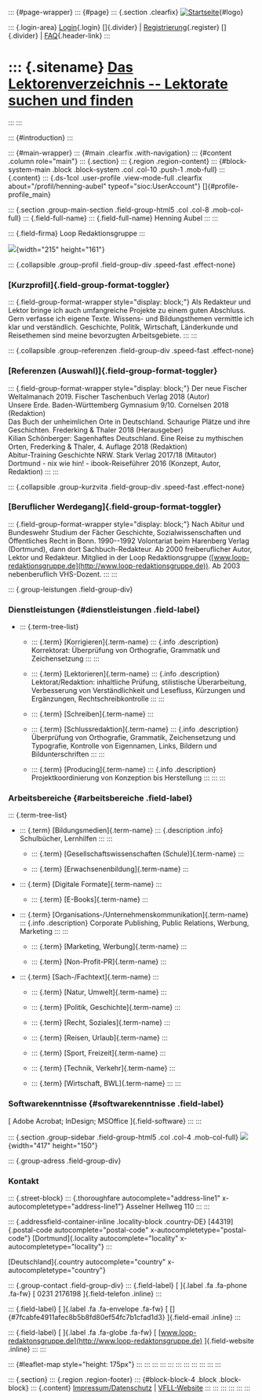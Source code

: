 ::: {#page-wrapper}
::: {#page}
::: {.section .clearfix}
[![Startseite](https://www.lektoren.de/sites/default/files/VfLL_logo.jpg)](/ "Startseite"){#logo}

::: {.login-area}
[Login](/user){.login} []{.divider} \|
[Registrierung](/user/register){.register} []{.divider} \|
[FAQ](/faq-page){.header-link}
:::

::: {.sitename}
[Das Lektorenverzeichnis -- Lektorate suchen und finden](/ "Startseite")
========================================================================
:::
:::

::: {#introduction}
:::

::: {#main-wrapper}
::: {#main .clearfix .with-navigation}
::: {#content .column role="main"}
::: {.section}
::: {.region .region-content}
::: {#block-system-main .block .block-system .col .col-10 .push-1 .mob-full}
::: {.content}
::: {.ds-1col .user-profile .view-mode-full .clearfix about="/profil/henning-aubel" typeof="sioc:UserAccount"}
[]{#profile-profile_main}

::: {.section .group-main-section .field-group-html5 .col .col-8 .mob-col-full}
::: {.field-full-name}
::: {.field-full-name}
Henning Aubel
:::
:::

::: {.field-firma}
Loop Redaktionsgruppe
:::

![](https://www.lektoren.de/sites/default/files/styles/profile-image-full/public/users/profile_img/aubel_henning.jpg?itok=AW6cUE9i){width="215"
height="161"}

::: {.collapsible .group-profil .field-group-div .speed-fast .effect-none}
### [Kurzprofil]{.field-group-format-toggler}

::: {.field-group-format-wrapper style="display: block;"}
Als Redakteur und Lektor bringe ich auch umfangreiche Projekte zu einem
guten Abschluss. Gern verfasse ich eigene Texte. Wissens- und
Bildungsthemen vermittle ich klar und verständlich. Geschichte, Politik,
Wirtschaft, Länderkunde und Reisethemen sind meine bevorzugten
Arbeitsgebiete.
:::
:::

::: {.collapsible .group-referenzen .field-group-div .speed-fast .effect-none}
### [Referenzen (Auswahl)]{.field-group-format-toggler}

::: {.field-group-format-wrapper style="display: block;"}
Der neue Fischer Weltalmanach 2019. Fischer Taschenbuch Verlag 2018
(Autor)\
Unsere Erde. Baden-Württemberg Gymnasium 9/10. Cornelsen 2018
(Redaktion)\
Das Buch der unheimlichen Orte in Deutschland. Schaurige Plätze und ihre
Geschichten. Frederking & Thaler 2018 (Herausgeber)\
Kilian Schönberger: Sagenhaftes Deutschland. Eine Reise zu mythischen
Orten, Frederking & Thaler, 4. Auflage 2018 (Redaktion)\
Abitur-Training Geschichte NRW. Stark Verlag 2017/18 (Mitautor)\
Dortmund - nix wie hin! - ibook-Reiseführer 2016 (Konzept, Autor,
Redaktion)
:::
:::

::: {.collapsible .group-kurzvita .field-group-div .speed-fast .effect-none}
### [Beruflicher Werdegang]{.field-group-format-toggler}

::: {.field-group-format-wrapper style="display: block;"}
Nach Abitur und Bundeswehr Studium der Fächer Geschichte,
Sozialwissenschaften und Öffentliches Recht in Bonn. 1990--1992
Volontariat beim Harenberg Verlag (Dortmund), dann dort
Sachbuch-Redakteur. Ab 2000 freiberuflicher Autor, Lektor und Redakteur.
Mitglied in der Loop Redaktionsgruppe
([www.loop-redaktionsgruppe.de](http://www.loop-redaktionsgruppe.de)).
Ab 2003 nebenberuflich VHS-Dozent.
:::
:::

::: {.group-leistungen .field-group-div}
### Dienstleistungen {#dienstleistungen .field-label}

-   ::: {.term-tree-list}
    -   ::: {.term}
        [Korrigieren]{.term-name}
        ::: {.info .description}
        Korrektorat: Überprüfung von Orthografie, Grammatik und
        Zeichensetzung
        :::
        :::

    -   ::: {.term}
        [Lektorieren]{.term-name}
        ::: {.info .description}
        Lektorat/Redaktion: inhaltliche Prüfung, stilistische
        Überarbeitung, Verbesserung von Verständlichkeit und Lesefluss,
        Kürzungen und Ergänzungen, Rechtschreibkontrolle
        :::
        :::

    -   ::: {.term}
        [Schreiben]{.term-name}
        :::

    -   ::: {.term}
        [Schlussredaktion]{.term-name}
        ::: {.info .description}
        Überprüfung von Orthografie, Grammatik, Zeichensetzung und
        Typografie, Kontrolle von Eigennamen, Links, Bildern und
        Bildunterschriften
        :::
        :::

    -   ::: {.term}
        [Producing]{.term-name}
        ::: {.info .description}
        Projektkoordinierung von Konzeption bis Herstellung
        :::
        :::
    :::

### Arbeitsbereiche {#arbeitsbereiche .field-label}

::: {.term-tree-list}
-   ::: {.term}
    [Bildungsmedien]{.term-name}
    ::: {.description .info}
    Schulbücher, Lernhilfen
    :::
    :::

    -   ::: {.term}
        [Gesellschaftswissenschaften (Schule)]{.term-name}
        :::

    -   ::: {.term}
        [Erwachsenenbildung]{.term-name}
        :::

-   ::: {.term}
    [Digitale Formate]{.term-name}
    :::

    -   ::: {.term}
        [E-Books]{.term-name}
        :::

-   ::: {.term}
    [Organisations-/Unternehmenskommunikation]{.term-name}
    ::: {.info .description}
    Corporate Publishing, Public Relations, Werbung, Marketing
    :::
    :::

    -   ::: {.term}
        [Marketing, Werbung]{.term-name}
        :::

    -   ::: {.term}
        [Non-Profit-PR]{.term-name}
        :::

-   ::: {.term}
    [Sach-/Fachtext]{.term-name}
    :::

    -   ::: {.term}
        [Natur, Umwelt]{.term-name}
        :::

    -   ::: {.term}
        [Politik, Geschichte]{.term-name}
        :::

    -   ::: {.term}
        [Recht, Soziales]{.term-name}
        :::

    -   ::: {.term}
        [Reisen, Urlaub]{.term-name}
        :::

    -   ::: {.term}
        [Sport, Freizeit]{.term-name}
        :::

    -   ::: {.term}
        [Technik, Verkehr]{.term-name}
        :::

    -   ::: {.term}
        [Wirtschaft, BWL]{.term-name}
        :::
:::

### Softwarekenntnisse {#softwarekenntnisse .field-label}

[ Adobe Acrobat; InDesign; MSOffice ]{.field-software}
:::
:::

::: {.section .group-sidebar .field-group-html5 .col .col-4 .mob-col-full}
![](https://www.lektoren.de/sites/default/files/styles/logo/public/users/profile_logo/logo_gross.jpg?itok=N-GDdUdC){width="417"
height="150"}

::: {.group-adress .field-group-div}
### Kontakt

::: {.street-block}
::: {.thoroughfare autocomplete="address-line1" x-autocompletetype="address-line1"}
Asselner Hellweg 110
:::
:::

::: {.addressfield-container-inline .locality-block .country-DE}
[44319]{.postal-code autocomplete="postal-code"
x-autocompletetype="postal-code"} [Dortmund]{.locality
autocomplete="locality" x-autocompletetype="locality"}
:::

[Deutschland]{.country autocomplete="country"
x-autocompletetype="country"}

::: {.group-contact .field-group-div}
::: {.field-label}
[ ]{.label .fa .fa-phone .fa-fw} [ 0231 2176198 ]{.field-telefon
.inline}
:::

::: {.field-label}
[ ]{.label .fa .fa-envelope .fa-fw} [
[]{#7fcabfe4911afec8b5b8fd80ef54fc7b1cfad1d3} ]{.field-email .inline}
:::

::: {.field-label}
[ ]{.label .fa .fa-globe .fa-fw} [
[www.loop-redaktonsgruppe.de](http://www.loop-redaktonsgruppe.de)
]{.field-website .inline}
:::
:::

::: {#leaflet-map style="height: 175px"}
:::
:::
:::
:::
:::
:::
:::
:::
:::
:::
:::

::: {.section}
::: {.region .region-footer}
::: {#block-block-4 .block .block-block}
::: {.content}
[Impressum/Datenschutz](/impressum) \|
[VFLL-Website](http://www.vfll.de)
:::
:::
:::
:::
:::
:::
